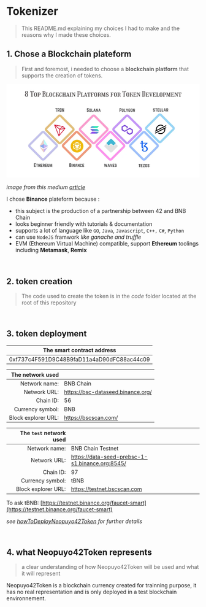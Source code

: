 # Tokenizer

>  This README.md explaining my choices I had to make and the reasons why I made these choices.

## **1. Chose a Blockchain plateform**

> First and foremost, i needed to choose a **blockchain platform** that supports the
creation of tokens.

![Blochain Platefrom supporting token creation](./documentation//ressources/BlochainPlateform.webp)

*image from this medium [article](https://medium.com/geekculture/top-5-blockchain-platforms-to-be-considered-for-token-development-7b2c42decdf4)*

I chose **Binance** plateform because :  
  - this subject is the production of a partnership between 42 and BNB Chain
  - looks beginner friendly with tutorials & documentation
  - supports a lot of language like `GO`, `Java`, `Javascript`, `C++,` `C#`, `Python`
  - can use `NodeJS` framwork *like ganache and truffle*
  - EVM (Ethereum Virtual Machine) compatible, support **Ethereum** toolings including **Metamask**, **Remix**

<br/>

  ## **2. token creation**

  >  The code used to create the token is in the *code* folder located at the root of this repository

<br/>

  ## **3. token deployment**

| The smart contract address                |
|-------------------------------------------|
| 0xf737c4F591D9C48B9faD11a4aD90dFC88ac44c09|

  
| The network used | |
| -------------------:| ------------|
|     Network name: | BNB Chain
Network URL: | https://bsc-dataseed.binance.org/  
Chain ID: | 56
Currency symbol:| BNB
Block explorer URL:| https://bscscan.com/

  
| The `test` network used | |
| -------------------:| ------------|
|     Network name: | BNB Chain Testnet
Network URL: | https://data-seed-prebsc-1-s1.binance.org:8545/
Chain ID: | 97
Currency symbol:| tBNB
Block explorer URL:| https://testnet.bscscan.com

To ask tBNB: [https://testnet.binance.org/faucet-smart](https://testnet.binance.org/faucet-smart)
  
*see [howToDeployNeopuyo42Token](./deploy/howToDeployNeopuyo42Token.md) for further details*

<br/>

## **4. what Neopuyo42Token represents**

> a clear understanding of how Neopuyo42Token will be used and what
it will represent

Neopuyo42Token is a blockchain currency created for trainning purpose, it has no real representation and is only deployed in a test blockchain environnement. 